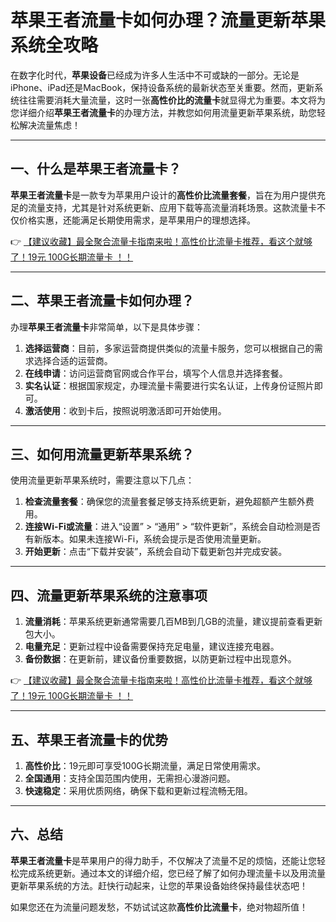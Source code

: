 # 苹果王者流量卡如何办理？流量更新苹果系统全攻略

在数字化时代，**苹果设备**已经成为许多人生活中不可或缺的一部分。无论是iPhone、iPad还是MacBook，保持设备系统的最新状态至关重要。然而，更新系统往往需要消耗大量流量，这时一张**高性价比的流量卡**就显得尤为重要。本文将为您详细介绍**苹果王者流量卡**的办理方法，并教您如何用流量更新苹果系统，助您轻松解决流量焦虑！

---

## 一、什么是苹果王者流量卡？

**苹果王者流量卡**是一款专为苹果用户设计的**高性价比流量套餐**，旨在为用户提供充足的流量支持，尤其是针对系统更新、应用下载等高流量消耗场景。这款流量卡不仅价格实惠，还能满足长期使用需求，是苹果用户的理想选择。

👉 [【建议收藏】最全聚合流量卡指南来啦！高性价比流量卡推荐，看这个就够了！19元 100G长期流量卡 ！！](https://bit.ly/Liuliangka)

---

## 二、苹果王者流量卡如何办理？

办理**苹果王者流量卡**非常简单，以下是具体步骤：

1. **选择运营商**：目前，多家运营商提供类似的流量卡服务，您可以根据自己的需求选择合适的运营商。
2. **在线申请**：访问运营商官网或合作平台，填写个人信息并选择套餐。
3. **实名认证**：根据国家规定，办理流量卡需要进行实名认证，上传身份证照片即可。
4. **激活使用**：收到卡后，按照说明激活即可开始使用。

---

## 三、如何用流量更新苹果系统？

使用流量更新苹果系统时，需要注意以下几点：

1. **检查流量套餐**：确保您的流量套餐足够支持系统更新，避免超额产生额外费用。
2. **连接Wi-Fi或流量**：进入“设置” > “通用” > “软件更新”，系统会自动检测是否有新版本。如果未连接Wi-Fi，系统会提示是否使用流量更新。
3. **开始更新**：点击“下载并安装”，系统会自动下载更新包并完成安装。

---

## 四、流量更新苹果系统的注意事项

1. **流量消耗**：苹果系统更新通常需要几百MB到几GB的流量，建议提前查看更新包大小。
2. **电量充足**：更新过程中设备需要保持充足电量，建议连接充电器。
3. **备份数据**：在更新前，建议备份重要数据，以防更新过程中出现意外。

👉 [【建议收藏】最全聚合流量卡指南来啦！高性价比流量卡推荐，看这个就够了！19元 100G长期流量卡 ！！](https://bit.ly/Liuliangka)

---

## 五、苹果王者流量卡的优势

1. **高性价比**：19元即可享受100G长期流量，满足日常使用需求。
2. **全国通用**：支持全国范围内使用，无需担心漫游问题。
3. **快速稳定**：采用优质网络，确保下载和更新过程流畅无阻。

---

## 六、总结

**苹果王者流量卡**是苹果用户的得力助手，不仅解决了流量不足的烦恼，还能让您轻松完成系统更新。通过本文的详细介绍，您已经了解了如何办理流量卡以及用流量更新苹果系统的方法。赶快行动起来，让您的苹果设备始终保持最佳状态吧！

如果您还在为流量问题发愁，不妨试试这款**高性价比流量卡**，绝对物超所值！